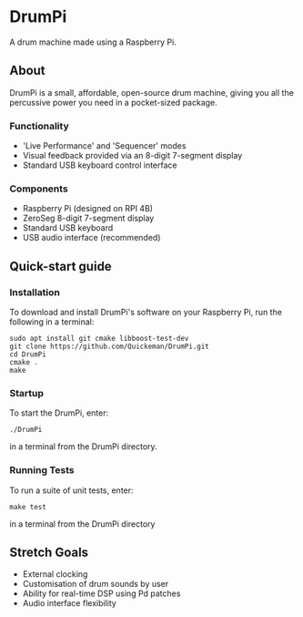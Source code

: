 # DrumPi
A drum machine made using a Raspberry Pi.

## About
DrumPi is a small, affordable, open-source drum machine, giving you all the percussive power you need in a pocket-sized package.

### Functionality
- 'Live Performance' and 'Sequencer' modes
- Visual feedback provided via an 8-digit 7-segment display
- Standard USB keyboard control interface

### Components
- Raspberry Pi (designed on RPI 4B)
- ZeroSeg 8-digit 7-segment display
- Standard USB keyboard
- USB audio interface (recommended)

## Quick-start guide
### Installation 
To download and install DrumPi's software on your Raspberry Pi, run the following in a terminal:
```
sudo apt install git cmake libboost-test-dev
git clone https://github.com/Quickeman/DrumPi.git
cd DrumPi
cmake .
make
```

### Startup
To start the DrumPi, enter:
```
./DrumPi
```
in a terminal from the DrumPi directory.

### Running Tests
To run a suite of unit tests, enter:
```
make test
```
in a terminal from the DrumPi directory

## Stretch Goals
- External clocking
- Customisation of drum sounds by user
- Ability for real-time DSP using Pd patches
- Audio interface flexibility 
